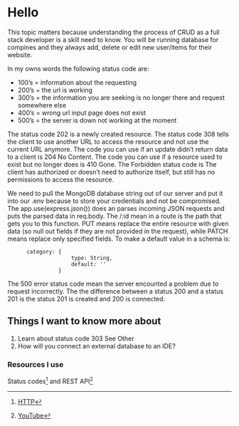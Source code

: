 # Hello

This topic matters because understanding the process of CRUD as a full stack developer is a skill need to know. You will be running database for compines and they always add, delete or edit new user/items for their website.

In my owns words the following status code are:

- 100’s = information about the requesting
- 200’s = the url is working
- 300’s = the information you are seeking is no longer there and request somewhere else
- 400’s = wrong url input page does not exist
- 500’s = the server is down not working at the moment

The status code 202 is a newly created resource. The status code 308 tells the client to use another URL to access the resource and not use the current URL anymore. The code you can use if an update didn’t return data to a client is 204 No Content. The code you can use if a resource used to exist but no longer does is 410 Gone. The Forbidden status code is The client has authorized or doesn’t need to authorize itself, but still has no permissions to access the resource.

We need to pull the MongoDB database string out of our server and put it into our .env because to store your credentials and not be compromised. The app.use(express.json()) does an parses incoming JSON requests and puts the parsed data in req.body. The /:id mean in a route is the path that gets you to this function. PUT means replace the entire resource with given data (so null out fields if they are not provided in the request), while PATCH means replace only specified fields. To make a default value in a schema is:

          category: {
                        type: String,
                        default: ''
                    }

The 500 error status code mean the server encounted a problem due to request incorrectly. The the difference between a status 200 and a status 201 is the status 201 is created and 200 is connected.

## Things I want to know more about

1. Learn about status code 303 See Other
2. How will you connect an external database to an IDE?

### Resources I use

Status codes[^1] and REST API[^note]

[^1]: [HTTP](https://www.moesif.com/blog/technical/api-design/Which-HTTP-Status-Code-To-Use-For-Every-CRUD-App/)
[^note]: [YouTube](https://www.youtube.com/watch?v=fgTGADljAeg)
